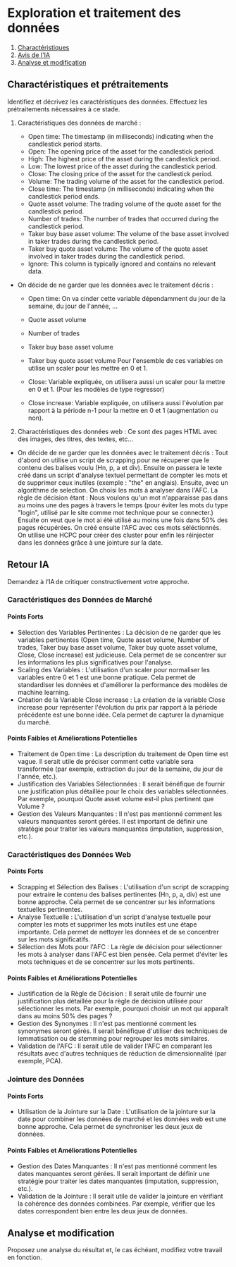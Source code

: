 # Exploration et traitement des données
1. [Charactéristiques](##characteristiques-et-pretraitements)
2. [Avis de l'IA](#retour-ia)
3. [Analyse et modification](##analyse-et-modification)
## Charactéristiques et prétraitements
Identifiez et décrivez les caractéristiques des données. Effectuez les prétraitements nécessaires à ce stade.
1. Caractéristiques des données de marché :

    - Open time: The timestamp (in milliseconds) indicating when the candlestick period starts.
    - Open: The opening price of the asset for the candlestick period.
    - High: The highest price of the asset during the candlestick period.
    - Low: The lowest price of the asset during the candlestick period.
    - Close: The closing price of the asset for the candlestick period.
    - Volume: The trading volume of the asset for the candlestick period.
    - Close time: The timestamp (in milliseconds) indicating when the candlestick period ends.
    - Quote asset volume: The trading volume of the quote asset for the candlestick period.
    - Number of trades: The number of trades that occurred during the candlestick period.
    - Taker buy base asset volume: The volume of the base asset involved in taker trades during the candlestick period.
    - Taker buy quote asset volume: The volume of the quote asset involved in taker trades during the candlestick period.
    - Ignore: This column is typically ignored and contains no relevant data.

- On décide de ne garder que les données avec le traitement décris :
    - Open time: On va cinder cette variable dépendamment du jour de la semaine, du jour de l'année, ...
    
    - Quote asset volume 
    - Number of trades 
    - Taker buy base asset volume 
    - Taker buy quote asset volume
        Pour l'ensemble de ces variables on utilise un scaler pour les mettre en 0 et 1.

    - Close: Variable expliquée, on utilisera aussi un scaler pour la mettre en 0 et 1. (Pour les modèles de type regressor)
    - Close increase: Variable expliquée, on utilisera aussi l'évolution par rapport à la période n-1 pour la mettre en 0 et 1 (augmentation ou non).

2. Charactéristiques des données web :
    Ce sont des pages HTML avec des images, des titres, des textes, etc...

- On décide de ne garder que les données avec le traitement décris :
    Tout d'abord on utilise un script de scrapping pour ne récuperer que le contenu des balises voulu (Hn, p, a et div). Ensuite on passera le texte créé dans un script d'analyse textuel permettant de compter les mots et de supprimer ceux inutiles (exemple : "the" en anglais). Ensuite, avec un algorithme de selection. On choisi les mots à analyser dans l'AFC. La règle de décision étant :
        Nous voulons qu'un mot n'apparaisse pas dans au moins une des pages à travers le temps (pour éviter les mots du type "login", utilisé par le site comme mot technique pour se connecter.) Ensuite on veut que le mot ai été utilisé au moins une fois dans 50% des pages récupérées.
    On créé ensuite l'AFC avec ces mots séléctionnés. On utilise une HCPC pour créer des cluster pour enfin les réinjecter dans les données grâce à une jointure sur la date.
    
## Retour IA
Demandez à l’IA de critiquer constructivement votre approche.
### Caractéristiques des Données de Marché

#### Points Forts

- Sélection des Variables Pertinentes :
    La décision de ne garder que les variables pertinentes (Open time, Quote asset volume, Number of trades, Taker buy base asset volume, Taker buy quote asset volume, Close, Close increase) est judicieuse. Cela permet de se concentrer sur les informations les plus significatives pour l'analyse.
- Scaling des Variables :
    L'utilisation d'un scaler pour normaliser les variables entre 0 et 1 est une bonne pratique. Cela permet de standardiser les données et d'améliorer la performance des modèles de machine learning.
- Création de la Variable Close increase :
    La création de la variable Close increase pour représenter l'évolution du prix par rapport à la période précédente est une bonne idée. Cela permet de capturer la dynamique du marché.

#### Points Faibles et Améliorations Potentielles
- Traitement de Open time :
    La description du traitement de Open time est vague. Il serait utile de préciser comment cette variable sera transformée (par exemple, extraction du jour de la semaine, du jour de l'année, etc.).
- Justification des Variables Sélectionnées :
    Il serait bénéfique de fournir une justification plus détaillée pour le choix des variables sélectionnées. Par exemple, pourquoi Quote asset volume est-il plus pertinent que Volume ?
- Gestion des Valeurs Manquantes :
    Il n'est pas mentionné comment les valeurs manquantes seront gérées. Il est important de définir une stratégie pour traiter les valeurs manquantes (imputation, suppression, etc.).
### Caractéristiques des Données Web
#### Points Forts
- Scrapping et Sélection des Balises :
    L'utilisation d'un script de scrapping pour extraire le contenu des balises pertinentes (Hn, p, a, div) est une bonne approche. Cela permet de se concentrer sur les informations textuelles pertinentes.
- Analyse Textuelle :
    L'utilisation d'un script d'analyse textuelle pour compter les mots et supprimer les mots inutiles est une étape importante. Cela permet de nettoyer les données et de se concentrer sur les mots significatifs.
- Sélection des Mots pour l'AFC :
    La règle de décision pour sélectionner les mots à analyser dans l'AFC est bien pensée. Cela permet d'éviter les mots techniques et de se concentrer sur les mots pertinents.
#### Points Faibles et Améliorations Potentielles
- Justification de la Règle de Décision :
    Il serait utile de fournir une justification plus détaillée pour la règle de décision utilisée pour sélectionner les mots. Par exemple, pourquoi choisir un mot qui apparaît dans au moins 50% des pages ?
- Gestion des Synonymes :
    Il n'est pas mentionné comment les synonymes seront gérés. Il serait bénéfique d'utiliser des techniques de lemmatisation ou de stemming pour regrouper les mots similaires.
- Validation de l'AFC :
    Il serait utile de valider l'AFC en comparant les résultats avec d'autres techniques de réduction de dimensionnalité (par exemple, PCA).
### Jointure des Données
#### Points Forts
- Utilisation de la Jointure sur la Date :
    L'utilisation de la jointure sur la date pour combiner les données de marché et les données web est une bonne approche. Cela permet de synchroniser les deux jeux de données.
#### Points Faibles et Améliorations Potentielles
- Gestion des Dates Manquantes :
    Il n'est pas mentionné comment les dates manquantes seront gérées. Il serait important de définir une stratégie pour traiter les dates manquantes (imputation, suppression, etc.).
- Validation de la Jointure :
    Il serait utile de valider la jointure en vérifiant la cohérence des données combinées. Par exemple, vérifier que les dates correspondent bien entre les deux jeux de données.

## Analyse et modification
Proposez une analyse du résultat et, le cas échéant, modifiez votre travail en fonction.
